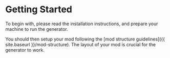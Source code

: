 # Getting Started

To begin with, please read the installation instructions, and prepare your machine to run the generator.

You should then setup your mod following the [mod structure guidelines]({{ site.baseurl }}/mod-structure). The layout of your mod is crucial for the generator to work.